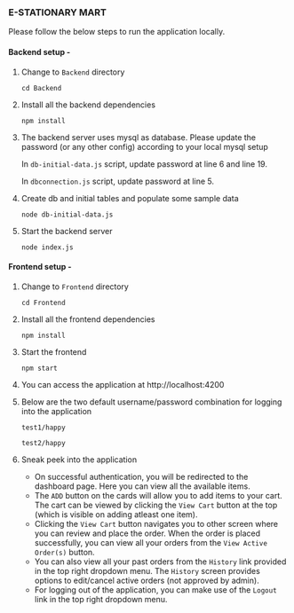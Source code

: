 ### E-STATIONARY MART

Please follow the below steps to run the application locally.

#### Backend setup -

1. Change to `Backend` directory 
    ```
    cd Backend
    ```

2. Install all the backend dependencies 
    ```
    npm install
    ```

3. The backend server uses mysql as database. Please update the password (or any other config) according to your local mysql setup

    In `db-initial-data.js` script, update password at line 6 and line 19.

    In `dbconnection.js` script, update password at line 5.

4. Create db and initial tables and populate some sample data 
    ```
    node db-initial-data.js
    ```

5. Start the backend server 
    ```
    node index.js
    ```

#### Frontend setup -

1. Change to `Frontend` directory 
    ```
    cd Frontend
    ```

2. Install all the frontend dependencies 
    ```
    npm install
    ```

3. Start the frontend 
    ```
    npm start
    ```

4. You can access the application at http://localhost:4200

5. Below are the two default username/password combination for logging into the application
   
    `test1/happy`

    `test2/happy`

6. Sneak peek into the application 
   
   - On successful authentication, you will be redirected to the dashboard page. Here you can view all the available items.
   -  The `ADD` button on the cards will allow you to add items to your cart. The cart can be viewed by clicking the `View Cart` button at the top (which is visible on adding atleast one item). 
   -  Clicking the `View Cart` button navigates you to other screen where you can review and place the order. When the order is placed successfully, you can view all your orders from the `View Active Order(s)` button. 
   -  You can also view all your past orders from the `History` link provided in the top right dropdown menu. The `History` screen provides options to edit/cancel active orders (not approved by admin). 
   -  For logging out of the application, you can make use of the `Logout` link in the top right dropdown menu.
